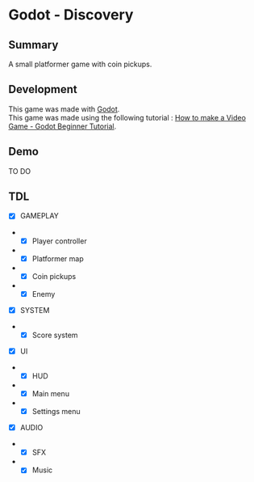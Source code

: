 # Godot - Discovery
## Summary

A small platformer game with coin pickups.

## Development

This game was made with [Godot](https://godotengine.org/).\
This game was made using the following tutorial : [How to make a Video Game - Godot Beginner Tutorial](https://www.youtube.com/watch?v=LOhfqjmasi0&t=2s).

## Demo

TO DO

## TDL

- [x] GAMEPLAY
- - [x] Player controller
- - [x] Platformer map
- - [x] Coin pickups
- - [x] Enemy
  
- [x] SYSTEM
- - [x] Score system
  
- [x] UI
- - [x] HUD
- - [x] Main menu
- - [x] Settings menu
 
- [x] AUDIO
- - [x] SFX
- - [x] Music
